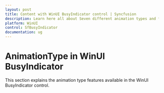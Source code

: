 ```yaml
---
layout: post
title: Content with WinUI BusyIndicator control | Syncfusion
description: Learn here all about Seven different animation types and features with Syncfusion WinUI BusyIndicator Control.
platform: WinUI
control: SfBusyIndicator
documentation: ug
---
```


# AnimationType in WinUI BusyIndicator

This section explains the animation type features available in the WinUI BusyIndicator control.
